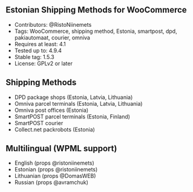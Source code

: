 ## Estonian Shipping Methods for WooCommerce ##

- Contributors: @RistoNiinemets
- Tags: WooCommerce, shipping method, Estonia, smartpost, dpd, pakiautomaat, courier, omniva
- Requires at least: 4.1
- Tested up to: 4.9.4
- Stable tag: 1.5.3
- License: GPLv2 or later


## Shipping Methods ##

- DPD package shops (Estonia, Latvia, Lithuania)
- Omniva parcel terminals (Estonia, Latvia, Lithuania)
- Omniva post offices (Estonia)
- SmartPOST parcel terminals (Estonia, Finland)
- SmartPOST courier
- Collect.net packrobots (Estonia)


## Multilingual (WPML support) ##

- English (props @ristoniinemets)
- Estonian (props @ristoniinemets)
- Lithuanian (props @DomasWEB)
- Russian (props @avramchuk)
